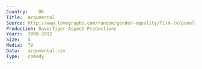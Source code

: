 ```yaml
---
Country:	UK
Title:	Argumental
Source:	http://www.lovegraphs.com/random/gender-equality/film-tv/panel-shows.html
Production:	Dave;Tiger Aspect Productions
Years:	2008-2012
Size:	5
Media:	TV
Data:	argumental.csv
Type:	comedy
---
```

